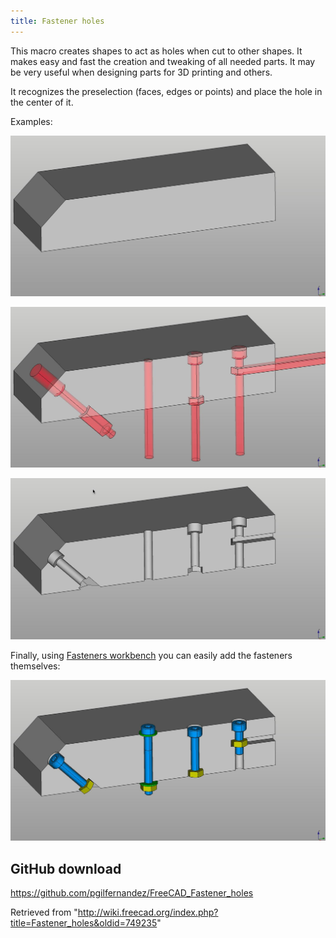 ```yaml
---
title: Fastener holes
---
```


This macro creates shapes to act as holes when cut to other shapes. It makes easy and fast the creation and tweaking of all needed parts.
It may be very useful when designing parts for 3D printing and others.

It recognizes the preselection (faces, edges or points) and place the hole in the center of it.

Examples:

![](/src/assets/images/Fastener_holes_1.jpeg)

![](/src/assets/images/Fastener_holes_2.jpeg)

![](/src/assets/images/Fastener_holes_3.jpeg)

Finally, using [Fasteners workbench](https://www.freecadweb.org/wiki/Fasteners_Workbench) you can easily add the fasteners themselves:

![](/src/assets/images/Fastener_holes_4.jpeg)

## GitHub download

<https://github.com/pgilfernandez/FreeCAD_Fastener_holes>

Retrieved from "<http://wiki.freecad.org/index.php?title=Fastener_holes&oldid=749235>"
